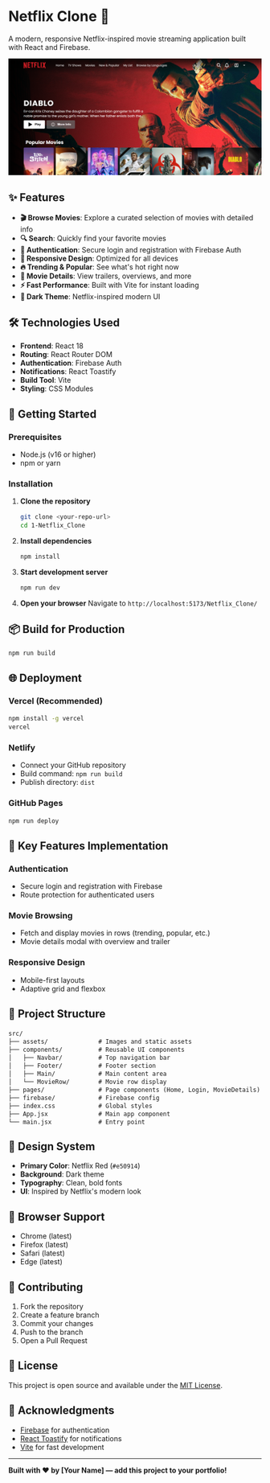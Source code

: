 # Netflix Clone 🍿

A modern, responsive Netflix-inspired movie streaming application built with React and Firebase.

![Netflix Clone Screenshot](public/movieclone.png)

## ✨ Features

- **🎬 Browse Movies**: Explore a curated selection of movies with detailed info
- **🔍 Search**: Quickly find your favorite movies
- **🔐 Authentication**: Secure login and registration with Firebase Auth
- **📱 Responsive Design**: Optimized for all devices
- **🔥 Trending & Popular**: See what's hot right now
- **🎥 Movie Details**: View trailers, overviews, and more
- **⚡ Fast Performance**: Built with Vite for instant loading
- **🌙 Dark Theme**: Netflix-inspired modern UI

## 🛠️ Technologies Used

- **Frontend**: React 18
- **Routing**: React Router DOM
- **Authentication**: Firebase Auth
- **Notifications**: React Toastify
- **Build Tool**: Vite
- **Styling**: CSS Modules

## 🚀 Getting Started

### Prerequisites
- Node.js (v16 or higher)
- npm or yarn

### Installation

1. **Clone the repository**
   ```bash
   git clone <your-repo-url>
   cd 1-Netflix_Clone
   ```

2. **Install dependencies**
   ```bash
   npm install
   ```

3. **Start development server**
   ```bash
   npm run dev
   ```

4. **Open your browser**
   Navigate to `http://localhost:5173/Netflix_Clone/`

## 📦 Build for Production

```bash
npm run build
```

## 🌐 Deployment

### Vercel (Recommended)
```bash
npm install -g vercel
vercel
```

### Netlify
- Connect your GitHub repository
- Build command: `npm run build`
- Publish directory: `dist`

### GitHub Pages
```bash
npm run deploy
```

## 🎯 Key Features Implementation

### Authentication
- Secure login and registration with Firebase
- Route protection for authenticated users

### Movie Browsing
- Fetch and display movies in rows (trending, popular, etc.)
- Movie details modal with overview and trailer

### Responsive Design
- Mobile-first layouts
- Adaptive grid and flexbox

## 🔧 Project Structure

```
src/
├── assets/              # Images and static assets
├── components/          # Reusable UI components
│   ├── Navbar/          # Top navigation bar
│   ├── Footer/          # Footer section
│   ├── Main/            # Main content area
│   └── MovieRow/        # Movie row display
├── pages/               # Page components (Home, Login, MovieDetails)
├── firebase/            # Firebase config
├── index.css            # Global styles
├── App.jsx              # Main app component
└── main.jsx             # Entry point
```

## 🎨 Design System

- **Primary Color**: Netflix Red (`#e50914`)
- **Background**: Dark theme
- **Typography**: Clean, bold fonts
- **UI**: Inspired by Netflix's modern look

## 📱 Browser Support

- Chrome (latest)
- Firefox (latest)
- Safari (latest)
- Edge (latest)

## 🤝 Contributing

1. Fork the repository
2. Create a feature branch
3. Commit your changes
4. Push to the branch
5. Open a Pull Request

## 📄 License

This project is open source and available under the [MIT License](LICENSE).

## 🙏 Acknowledgments

- [Firebase](https://firebase.google.com/) for authentication
- [React Toastify](https://fkhadra.github.io/react-toastify/) for notifications
- [Vite](https://vitejs.dev/) for fast development

---

**Built with ❤️ by [Your Name] — add this project to your portfolio!**
